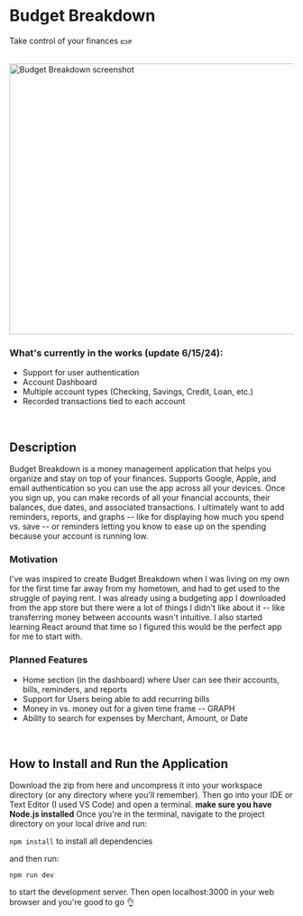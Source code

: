 # Budget Breakdown
<p>Take control of your finances 💵✊</p>
<br> 
<img src="https://user-images.githubusercontent.com/22157316/227803604-8d6b1cd5-db8e-415f-8c04-72b722b06dee.png" alt="Budget Breakdown screenshot" style="width: 46rem; height: 30rem;"/>

### What's currently in the works (update 6/15/24):
- Support for user authentication
- Account Dashboard
- Multiple account types (Checking, Savings, Credit, Loan, etc.)
- Recorded transactions tied to each account
<br>

## Description  
Budget Breakdown is a money management application that helps you organize and stay on top of your finances. Supports Google, Apple, and email authentication so you can use the app across all your devices. Once you sign up, you can make records of all your financial accounts, their balances, due dates, and associated transactions. I ultimately want to add reminders, reports, and graphs -- like for displaying how much you spend vs. save -- or reminders letting you know to ease up on the spending because your account is running low.
<br>

### Motivation
I've was inspired to create Budget Breakdown when I was living on my own for the first time far away from my hometown, and had to get used to the struggle of paying rent. I was already using a budgeting app I downloaded from the app store but there were a lot of things I didn't like about it -- like transferring money between accounts wasn't intuitive. I also started learning React around that time so I figured this would be the perfect app for me to start with.

### Planned Features
- Home section (in the dashboard) where User can see their accounts, bills, reminders, and reports
- Support for Users being able to add recurring bills
- Money in vs. money out for a given time frame -- GRAPH
- Ability to search for expenses by Merchant, Amount, or Date


<br>

## How to Install and Run the Application

Download the zip from here and uncompress it into your workspace directory (or any directory where you'll remember). Then go into your IDE or Text Editor (I used VS Code) and open a terminal. **make sure you have Node.js installed** Once you're in the terminal, navigate to the project directory on your local drive and run: 
<br>

`npm install` to install all dependencies
<br>

and then run:

`npm run dev`
<br>

to start the development server. Then open localhost:3000 in your web browser and you're good to go 👌


